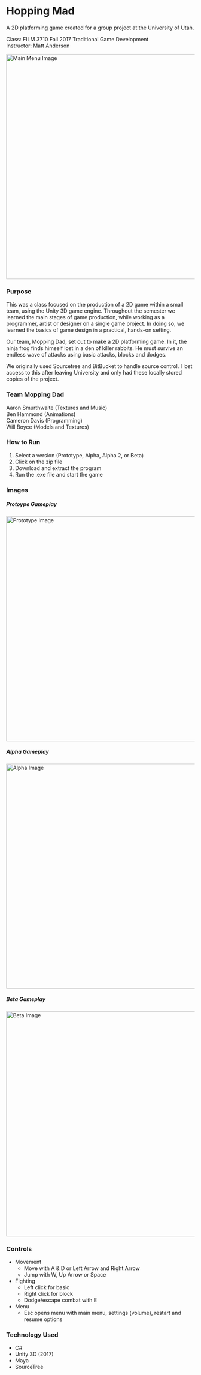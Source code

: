 # Hopping Mad
A 2D platforming game created for a group project at the University of Utah.

Class: FILM 3710 Fall 2017 Traditional Game Development</br>
Instructor: Matt Anderson

<img src="https://media.githubusercontent.com/media/MagusConjurer/hopping-mad/master/images/menu.png" alt="Main Menu Image" width="600px">

### Purpose

This was a class focused on the production of a 2D game within a small team, using the Unity 3D game engine. Throughout the semester we learned the main stages of game production, while working as a programmer, artist or designer on a single game project. In doing so, we learned the basics of game design in a practical, hands-on setting.

Our team, Mopping Dad, set out to make a 2D platforming game. In it, the ninja frog finds himself lost in a den of killer rabbits. He must survive an endless wave of attacks using basic attacks, blocks and  dodges. 

We originally used Sourcetree and BitBucket to handle source control. I lost access to this after leaving University and only had these locally stored copies of the project.

### Team Mopping Dad

Aaron Smurthwaite (Textures and Music)</br>
Ben Hammond (Animations)</br>
Cameron Davis (Programming)</br>
Will Boyce (Models and Textures)

### How to Run

1. Select a version (Prototype, Alpha, Alpha 2, or Beta)
1. Click on the zip file
1. Download and extract the program
1. Run the .exe file and start the game

### Images

##### Protoype Gameplay
<img src="https://media.githubusercontent.com/media/MagusConjurer/hopping-mad/master/images/prototype.png" alt="Prototype Image" width="600px">

##### Alpha Gameplay
<img src="https://media.githubusercontent.com/media/MagusConjurer/hopping-mad/master/images/alpha.png" alt="Alpha Image" width="600px">

##### Beta Gameplay
<img src="https://media.githubusercontent.com/media/MagusConjurer/hopping-mad/master/images/beta.png" alt="Beta Image" width="600px">

### Controls
- Movement 
    - Move with A & D or Left Arrow and Right Arrow
    - Jump with W, Up Arrow or Space
- Fighting
    - Left click for basic
    - Right click for block
    - Dodge/escape combat with E
- Menu
    - Esc opens menu with main menu, settings (volume), restart and resume options

### Technology Used
- C#
- Unity 3D (2017)
- Maya
- SourceTree 
